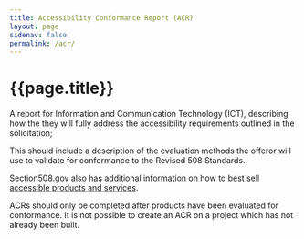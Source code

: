 ```yaml
---
title: Accessibility Conformance Report (ACR)
layout: page
sidenav: false
permalink: /acr/
---
```


# **{{page.title}}**

A report for Information and Communication Technology (ICT), describing how the they will fully address the accessibility requirements outlined in the solicitation;

This should include a description of the evaluation methods the offeror will use to validate for conformance to the Revised 508 Standards.

Section508.gov also has additional information on how to [best sell accessible products and services](https://www.section508.gov/sell/).

ACRs should only be completed after products have been evaluated for conformance. It is not possible to create an ACR on a project which has not already been built.
